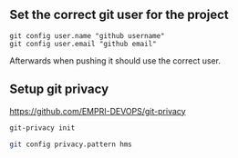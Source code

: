 ## Set the correct git user for the project
```
git config user.name "github username"
git config user.email "github email"
```
Afterwards when pushing it should use the correct user.

## Setup git privacy
https://github.com/EMPRI-DEVOPS/git-privacy
```bash
git-privacy init
```
```bash
git config privacy.pattern hms
```
